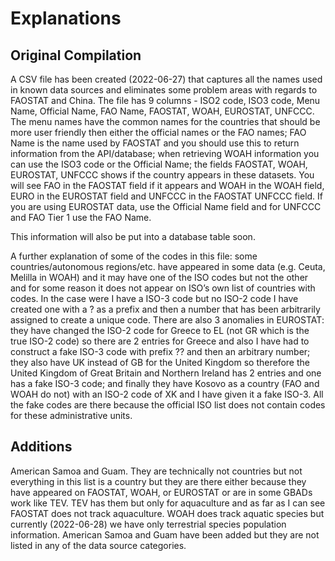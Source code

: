 # Explanations

## Original Compilation

A CSV file has been created (2022-06-27) that captures all the names used in known data sources
and eliminates some problem areas with regards to FAOSTAT and China.  The file has 9 columns - 
ISO2 code, ISO3 code, Menu Name, Official Name, FAO Name, FAOSTAT, WOAH, EUROSTAT, UNFCCC.  
The menu names have the common names for the countries that should be more user friendly then 
either the official names or the FAO names; FAO Name is the name used by FAOSTAT and you 
should use this to return information from the API/database; when retrieving WOAH information 
you can use the ISO3 code or the Official Name; the fields FAOSTAT, WOAH, EUROSTAT, UNFCCC 
shows if the country appears in these datasets.  You will see FAO in the FAOSTAT field if it 
appears and WOAH in the WOAH field, EURO in the EUROSTAT field and UNFCCC in the FAOSTAT UNFCCC 
field.  If you are using EUROSTAT data, use the Official Name field and for UNFCCC and FAO 
Tier 1 use the FAO Name.

This information will also be put into a database table soon.

A further explanation of some of the codes in this file: some countries/autonomous regions/etc. 
have appeared in some data (e.g. Ceuta, Melilla in WOAH) and it may have one of the ISO codes 
but not the other and for some reason it does not appear on ISO’s own list of countries with 
codes.  In the case were I have a ISO-3 code but no ISO-2 code I have created one with a ? as 
a prefix and then a number that has been arbitrarily assigned to create a unique code.  There 
are also 3 anomalies in EUROSTAT: they have changed the ISO-2 code for Greece to EL (not GR 
which is the true ISO-2 code) so there are 2 entries for Greece and also I have had to construct 
a fake ISO-3 code with prefix ?? and then an arbitrary number; they also have UK instead of GB 
for the United Kingdom so therefore the United Kingdom of Great Britain and Northern Ireland 
has 2 entries and one has a fake ISO-3 code; and finally they have Kosovo as a country (FAO and 
WOAH do not) with an ISO-2 code of XK and I have given it a fake ISO-3.  All the fake codes are 
there because the official ISO list does not contain codes for these administrative units.

## Additions

American Samoa and Guam.  They are technically not countries but not everything in this list is 
a country but they are there either because they have appeared on FAOSTAT, WOAH, or EUROSTAT or 
are in some GBADs work like TEV.  TEV has them but only for aquaculture and as far as I can see 
FAOSTAT does not track aquaculture.  WOAH does track aquatic species but currently (2022-06-28)
we have only terrestrial species population information.  American Samoa and Guam have been 
added but they are not listed in any of the data source categories.  

